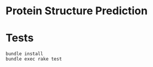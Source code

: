 Protein Structure Prediction
============================

# Tests
```
bundle install
bundle exec rake test
```
